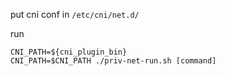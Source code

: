put cni conf in `/etc/cni/net.d/`

run
```
CNI_PATH=${cni_plugin_bin}
CNI_PATH=$CNI_PATH ./priv-net-run.sh [command]
```
